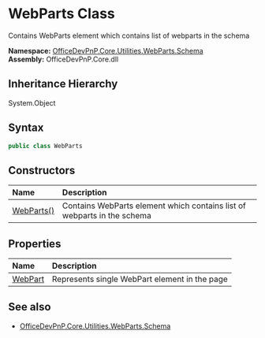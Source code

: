 # WebParts Class
 Contains WebParts element which contains list of webparts in the schema   

**Namespace:** [OfficeDevPnP.Core.Utilities.WebParts.Schema](OfficeDevPnP.Core.Utilities.WebParts.Schema.md)  
**Assembly:** OfficeDevPnP.Core.dll  
## Inheritance Hierarchy
System.Object  
## Syntax
```C#
public class WebParts
```
## Constructors
|**Name**|**Description**|
|:-----|:-----|
| [WebParts()](OfficeDevPnP.Core.Utilities.WebParts.Schema.WebParts.ctor1.md) |  Contains WebParts element which contains list of webparts in the schema 
## Properties
|**Name**|**Description**|
|:-----|:-----|
| [WebPart](OfficeDevPnP.Core.Utilities.WebParts.Schema.WebParts.WebPart.md) | Represents single WebPart element in the page
## See also
- [OfficeDevPnP.Core.Utilities.WebParts.Schema](OfficeDevPnP.Core.Utilities.WebParts.Schema.md)
